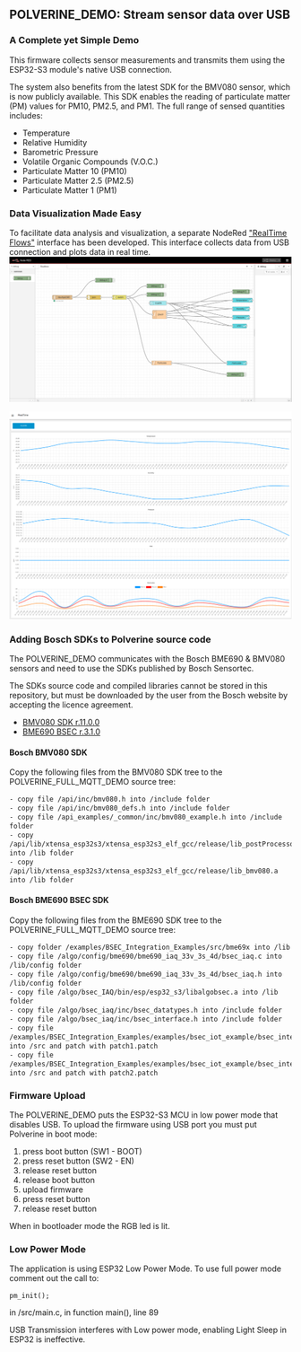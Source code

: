 ## POLVERINE_DEMO: Stream sensor data over USB

### A Complete yet Simple Demo

This firmware collects sensor measurements and transmits them using the ESP32-S3 module's native USB connection. 

The system also benefits from the latest SDK for the BMV080 sensor, which is now publicly available. This SDK enables the reading of particulate matter (PM) values for PM10, PM2.5, and PM1. The full range of sensed quantities includes:

- Temperature
- Relative Humidity
- Barometric Pressure
- Volatile Organic Compounds (V.O.C.)
- Particulate Matter 10 (PM10)
- Particulate Matter 2.5 (PM2.5)
- Particulate Matter 1 (PM1)

### Data Visualization Made Easy

To facilitate data analysis and visualization, a separate NodeRed ["RealTime Flows"]((../nodered/client_rt_flows.json)) interface has been developed. This interface collects data from USB connection and plots data in real time. 
![](../images/client_flow_realtime.png)

![](../images/client_dash_realtime.png)

### Adding Bosch SDKs to Polverine source code

The POLVERINE_DEMO communicates with the Bosch BME690 & BMV080 sensors and need to use the SDKs published by Bosch Sensortec.

The SDKs source code and compiled libraries cannot be stored in this repository, but must be downloaded by the user from the Bosch website by accepting the licence agreement.

- [BMV080 SDK r.11.0.0](https://www.bosch-sensortec.com/software-tools/double-opt-in-forms/sdk-v11-0-0.html)
- [BME690 BSEC r.3.1.0](https://www.bosch-sensortec.com/software-tools/double-opt-in-forms/bsec-software-3-1-0-0-form-1.html)


#### Bosch BMV080 SDK

Copy the following files from the BMV080 SDK tree to the POLVERINE_FULL_MQTT_DEMO source tree:
```
- copy file /api/inc/bmv080.h into /include folder
- copy file /api/inc/bmv080_defs.h into /include folder
- copy file /api_examples/_common/inc/bmv080_example.h into /include folder
- copy /api/lib/xtensa_esp32s3/xtensa_esp32s3_elf_gcc/release/lib_postProcessor.a into /lib folder
- copy /api/lib/xtensa_esp32s3/xtensa_esp32s3_elf_gcc/release/lib_bmv080.a into /lib folder
```
#### Bosch BME690 BSEC SDK

Copy the following files from the BME690 SDK tree to the POLVERINE_FULL_MQTT_DEMO source tree:
```
- copy folder /examples/BSEC_Integration_Examples/src/bme69x into /lib
- copy file /algo/config/bme690/bme690_iaq_33v_3s_4d/bsec_iaq.c into /lib/config folder
- copy file /algo/config/bme690/bme690_iaq_33v_3s_4d/bsec_iaq.h into /lib/config folder
- copy file /algo/bsec_IAQ/bin/esp/esp32_s3/libalgobsec.a into /lib folder
- copy file /algo/bsec_iaq/inc/bsec_datatypes.h into /include folder
- copy file /algo/bsec_iaq/inc/bsec_interface.h into /include folder
- copy file /examples/BSEC_Integration_Examples/examples/bsec_iot_example/bsec_integration.c into /src and patch with patch1.patch
- copy file /examples/BSEC_Integration_Examples/examples/bsec_iot_example/bsec_integration.h into /src and patch with patch2.patch
```

### Firmware Upload
The POLVERINE_DEMO puts the ESP32-S3 MCU in low power mode that disables USB. To upload the firmware using USB port you must put Polverine in boot mode: 

1. press boot button (SW1 - BOOT)
2. press reset button (SW2 - EN)
3. release reset button
4. release boot button
5. upload firmware
6. press reset button
7. release reset button


When in bootloader mode the RGB led is lit.

### Low Power Mode

The application is using ESP32 Low Power Mode. To use full power mode comment out the call to:

	pm_init();

in /src/main.c, in function main(), line 89

USB Transmission interferes with Low power mode, enabling Light Sleep in ESP32 is ineffective.
